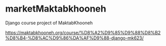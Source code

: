 # marketMaktabkhooneh

Django course project of MaktabKhooneh

https://maktabkhooneh.org/course/%D8%A2%D9%85%D9%88%D8%B2%D8%B4-%D8%AC%D9%86%DA%AF%D9%88-django-mk623/
